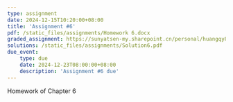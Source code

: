 ```yaml
---
type: assignment
date: 2024-12-15T10:20:00+08:00
title: 'Assignment #6'
pdf: /static_files/assignments/Homework 6.docx
graded_assignment: https://sunyatsen-my.sharepoint.cn/personal/huangqy89_ms_sysu_edu_cn/_layouts/15/onedrive.aspx?id=%2Fpersonal%2Fhuangqy89%5Fms%5Fsysu%5Fedu%5Fcn%2FDocuments%2F2024%2DFall%2DComputer%20Networks%2FHomework%206&ga=1
solutions: /static_files/assignments/Solution6.pdf
due_event: 
    type: due
    date: 2024-12-23T08:00:00+08:00
    description: 'Assignment #6 due'
---
```

Homework of Chapter 6